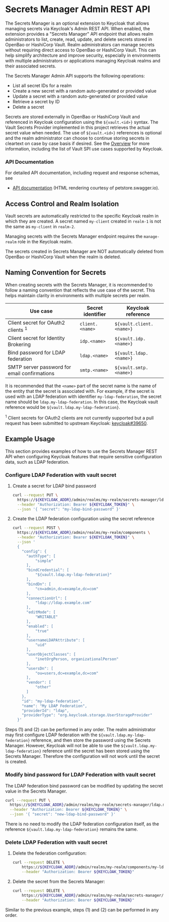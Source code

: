# Secrets Manager Admin REST API

The Secrets Manager is an optional extension to Keycloak that allows managing secrets via Keycloak's Admin REST API.
When enabled, the extension provides a "Secrets Manager" API endpoint that allows realm administrators to list, create, read, update, and delete secrets stored in OpenBao or HashiCorp Vault.
Realm administrators can manage secrets without requiring direct access to OpenBao or HashiCorp Vault.
This can help simplify architecture and improve security, especially in environments with multiple administrators or applications managing Keycloak realms and their associated secrets.

The Secrets Manager Admin API supports the following operations:

- List all secret IDs for a realm
- Create a new secret with a random auto-generated or provided value
- Update a secret with a random auto-generated or provided value
- Retrieve a secret by ID
- Delete a secret

Secrets are stored externally in OpenBao or HashiCorp Vault and referenced in Keycloak configuration using the `${vault.<id>}` syntax.
The Vault Secrets Provider implemented in this project retrieves the actual secret value when needed.
The use of `${vault.<id>}` references is optional and the realm administrator can choose to continue storing secrets in cleartext on case by case basis if desired.
See the [Overview](overview.md) for more information, including the list of Vault SPI use cases supported by Keycloak.

### API Documentation

For detailed API documentation, including request and response schemas, see

- [API documentation](https://petstore.swagger.io/?url=https://raw.githubusercontent.com/Nordix/keycloak-secrets-vault-provider/refs/heads/main/docs/openapi.json) (HTML rendering courtesy of petstore.swagger.io).

## Access Control and Realm Isolation

Vault secrets are automatically restricted to the specific Keycloak realm in which they are created.
A secret named `my-client` created in `realm-1` is not the same as `my-client` in `realm-2`.

Managing secrets with the Secrets Manager endpoint requires the `manage-realm` role in the Keycloak realm.

The secrets created in Secrets Manager are NOT automatically deleted from OpenBao or HashiCorp Vault when the realm is deleted.

## Naming Convention for Secrets

When creating secrets with the Secrets Manager, it is recommended to follow a naming convention that reflects the use case of the secret.
This helps maintain clarity in environments with multiple secrets per realm.

| Use case                                      | Secret identifier | Keycloak reference       |
| --------------------------------------------- | ----------------- | ------------------------ |
| Client secret for OAuth2 clients <sup>1</sup> | `client.<name>`   | `${vault.client.<name>}` |
| Client secret for Identity Brokering          | `idp.<name>`      | `${vault.idp.<name>}`    |
| Bind password for LDAP federation             | `ldap.<name>`     | `${vault.ldap.<name>}`   |
| SMTP server password for email confirmations  | `smtp.<name>`     | `${vault.smtp.<name>}`   |

It is recommended that the `<name>` part of the secret name is the name of the entity that the secret is associated with.
For example, if the secret is used with an LDAP federation with identifier `my-ldap-federation`, the secret name should be `ldap.my-ldap-federation`.
In this case, the Keycloak vault reference would be `${vault.ldap.my-ldap-federation}`.

<sup>1</sup> Client secrets for OAuth2 clients are not currently supported but a pull request has been submitted to upstream Keycloak: [keycloak#39650](https://github.com/keycloak/keycloak/pull/39650).

## Example Usage

This section provides examples of how to use the Secrets Manager REST API when configuring Keycloak features that require sensitive configuration data, such as LDAP federation.

### Configure LDAP Federation with vault secret

1. Create a secret for LDAP bind password

   ```bash
   curl --request PUT \
     https://${KEYCLOAK_ADDR}/admin/realms/my-realm/secrets-manager/ldap.my-ldap-federation \
     --header "Authorization: Bearer ${KEYCLOAK_TOKEN}" \
     --json '{ "secret": "my-ldap-bind-password" }'
   ```

2. Create the LDAP federation configuration using the secret reference

   ```bash
   curl --request POST \
     https://${KEYCLOAK_ADDR}/admin/realms/my-realm/components \
     --header "Authorization: Bearer ${KEYCLOAK_TOKEN}" \
     --json '
     {
       "config": {
         "authType": [
             "simple"
         ],
         "bindCredential": [
             "${vault.ldap.my-ldap-federation}"
         ],
         "bindDn": [
             "cn=admin,dc=example,dc=com"
         ],
         "connectionUrl": [
             "ldap://ldap.example.com"
         ],
         "editMode": [
             "WRITABLE"
         ],
         "enabled": [
             "true"
         ],
         "usernameLDAPAttribute": [
             "uid"
         ],
         "userObjectClasses": [
             "inetOrgPerson, organizationalPerson"
         ],
         "usersDn": [
             "ou=users,dc=example,dc=com"
         ],
         "vendor": [
             "other"
         ]
       },
       "id": "my-ldap-federation",
       "name": "My LDAP Federation",
       "providerId": "ldap",
       "providerType": "org.keycloak.storage.UserStorageProvider"
     }'
   ```

Steps (1) and (2) can be performed in any order.
The realm administrator may first configure LDAP federation with the `${vault.ldap.my-ldap-federation}` reference, and then store the password using the Secrets Manager.
However, Keycloak will not be able to use the `${vault.ldap.my-ldap-federation}` reference until the secret has been stored using the Secrets Manager.
Therefore the configuration will not work until the secret is created.

### Modify bind password for LDAP Federation with vault secret

The LDAP federation bind password can be modified by updating the secret value in the Secrets Manager.

```bash
curl --request PUT \
  https://${KEYCLOAK_ADDR}/admin/realms/my-realm/secrets-manager/ldap.my-ldap-federation \
  --header "Authorization: Bearer ${KEYCLOAK_TOKEN}" \
  --json '{ "secret": "new-ldap-bind-password" }'
```

There is no need to modify the LDAP federation configuration itself, as the reference `${vault.ldap.my-ldap-federation}` remains the same.

### Delete LDAP Federation with vault secret

1. Delete the federation configuration:

   ```bash
   curl --request DELETE \
       https://${KEYCLOAK_ADDR}/admin/realms/my-realm/components/my-ldap-federation \
       --header "Authorization: Bearer ${KEYCLOAK_TOKEN}"
   ```

2. Delete the secret from the Secrets Manager:

   ```bash
   curl --request DELETE \
       https://${KEYCLOAK_ADDR}/admin/realms/my-realm/secrets-manager/ldap.my-ldap-federation \
       --header "Authorization: Bearer ${KEYCLOAK_TOKEN}"
   ```

Similar to the previous example, steps (1) and (2) can be performed in any order.
